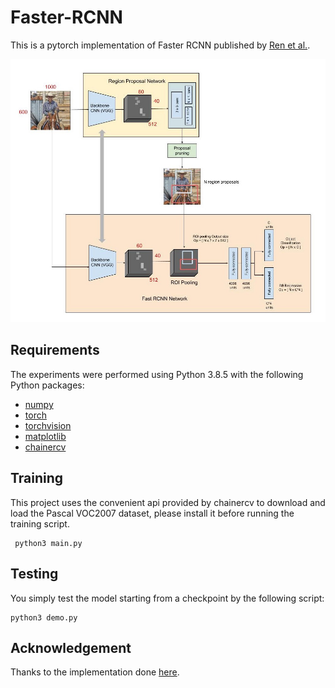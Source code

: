 # Faster-RCNN
This is a pytorch implementation of Faster RCNN published by [Ren et al.](https://arxiv.org/abs/1506.01497).


![FasterRCNN](Faster-RCNN_architecture.jpg)

## Requirements
The experiments were performed using Python 3.8.5 with the following Python packages:
- [numpy](http://www.numpy.org/)
- [torch](https://pytorch.org/)
- [torchvision](https://pypi.org/project/torchvision/)
- [matplotlib](https://pypi.org/project/matplotlib/)
- [chainercv](https://pypi.org/project/chainercv/)

## Training

This project uses the convenient api provided by chainercv to download and load the Pascal VOC2007 dataset, please install it before running the training script.

```
 python3 main.py
```

## Testing
You simply test the model starting from a checkpoint by the following script:
```
python3 demo.py
```


## Acknowledgement
Thanks to the implementation done [here](https://github.com/wllvcxz/faster-rcnn-pytorch).
